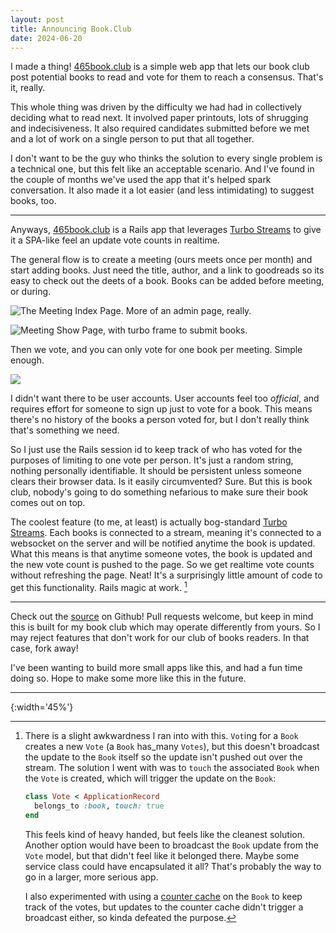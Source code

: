 ```yaml
---
layout: post
title: Announcing Book.Club
date: 2024-06-20
---
```

I made a thing! [465book.club][book_club] is a simple web app that lets our
book club post potential books to read and vote for them to reach a consensus.
That's it, really.

This whole thing was driven by the difficulty we had had in collectively
deciding what to read next. It involved paper printouts, lots of shrugging and
indecisiveness. It also required candidates submitted before we met and a lot of
work on a single person to put that all together.

I don't want to be the guy who thinks the solution to every single problem is a
technical one, but this felt like an acceptable scenario. And I've found in the
couple of months we've used the app that it's helped spark conversation. It also
made it a lot easier (and less intimidating) to suggest books, too.

---

Anyways, [465book.club][book_club] is a Rails app that leverages [Turbo
Streams][turbo_streams] to give it a SPA-like feel an update vote counts in
realtime.

The general flow is to create a meeting (ours meets once per month) and start
adding books. Just need the title, author, and a link to goodreads so its easy
to check out the deets of a book. Books can be added before meeting, or during.

<div class="inline-img-container">
  <img
    src="/assets/images/book-club-1.jpeg"
    alt="The Meeting Index Page. More of an admin page, really."
    class="inline-img"
  />

  <img
    src="/assets/images/book-club-2.jpeg"
    alt="Meeting Show Page, with turbo frame to submit books."
    class="inline-img"
  />
</div>

Then we vote, and you can only vote for one book per meeting. Simple enough.

![][vote_image]

I didn't want there to be user accounts. User accounts feel too *official*, and
requires effort for someone to sign up just to vote for a book. This means
there's no history of the books a person voted for, but I don't really think
that's something we need. 

So I just use the Rails session id to keep track of
who has voted for the purposes of limiting to one vote per person. It's just a
random string, nothing personally identifiable. It should be persistent unless
someone clears their browser data. Is it easily circumvented? Sure. But this is
book club, nobody's going to do something nefarious to make sure their book
comes out on top.


The coolest feature (to me, at least) is actually bog-standard [Turbo
Streams][turbo_streams]. Each books is connected to a stream, meaning it's
connected to a websocket on the server and will be notified anytime the book is
updated. What this means is that anytime someone votes, the book is updated and
the new vote count is pushed to the page. So we get realtime vote counts
without refreshing the page. Neat! It's a surprisingly little amount of code to
get this functionality. Rails magic at work. [^technical_aside]

---

Check out the [source][source] on Github! Pull requests welcome, but keep in
mind this is built for my book club which may operate differently from yours.
So I may reject features that don't work for our club of books readers. In that
case, fork away!

I've been wanting to build more small apps like this, and had a fun time doing
so. Hope to make some more like this in the future.

---

[^technical_aside]: There is a slight awkwardness I ran into with this. `Vot`ing
    for a `Book` creates a new `Vote` (a `Book` has_many `Votes`), but this
    doesn't broadcast the update to the `Book` itself so the update isn't pushed
    out over the stream. The solution I went with was to `touch` the associated
    `Book` when the `Vote` is created, which will trigger the update on the
    `Book`:

    ``` ruby
    class Vote < ApplicationRecord
      belongs_to :book, touch: true
    end
    ```

    This feels kind of heavy handed, but feels like the cleanest solution.
    Another option would have been to broadcast the `Book` update from the
    `Vote` model, but that didn't feel like it belonged there. Maybe some
    service class could have encapsulated it all? That's probably the way to go
    in a larger, more serious app. 

    I also experimented with using a [counter cache][counter_cache] on the 
    `Book` to keep track of the votes, but updates to the counter cache didn't 
    trigger a broadcast either, so kinda defeated the purpose. 

[book_club]: https://465book.club
[turbo_streams]: https://turbo.hotwired.dev/handbook/streams
[source]: https://github.com/ayunker/book_club
[counter_cache]: https://guides.rubyonrails.org/association_basics.html#counter-cache

[vote_image]: /assets/images/book-club-1.jpeg
{:width='45%'}
